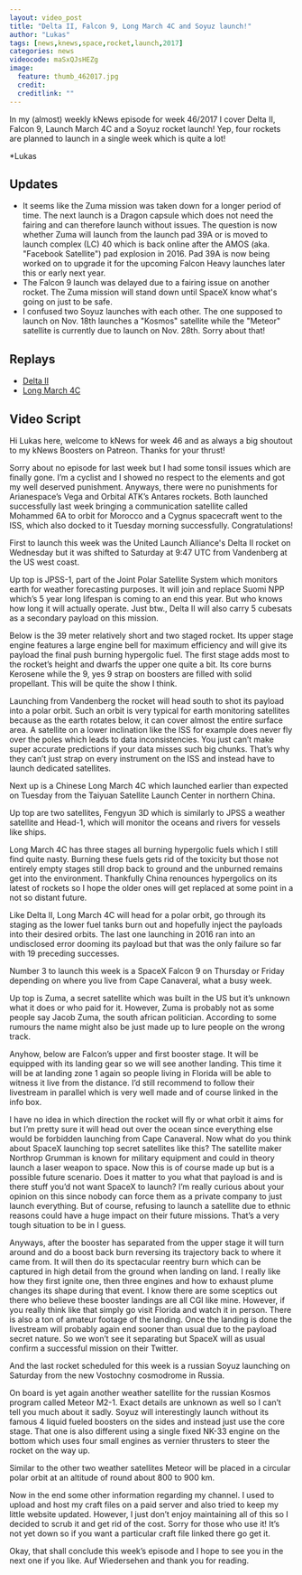 ```yaml
---
layout: video_post
title: "Delta II, Falcon 9, Long March 4C and Soyuz launch!"
author: "Lukas"
tags: [news,knews,space,rocket,launch,2017]
categories: news
videocode: maSxQJsHEZg
image:
  feature: thumb_462017.jpg
  credit: 
  creditlink: ""
---
```

In my (almost) weekly kNews episode for week 46/2017 I cover Delta II, Falcon 9, Launch March 4C and a Soyuz rocket launch! Yep, four rockets are planned to launch in a single week which is quite a lot!

*Lukas

Updates
---

- It seems like the Zuma mission was taken down for a longer period of time. The next launch is a Dragon capsule which does not need the fairing and can therefore launch without issues. The question is now whether Zuma will launch from the launch pad 39A or is moved to launch complex (LC) 40 which is back online after the AMOS (aka. "Facebook Satellite") pad explosion in 2016. Pad 39A is now being worked on to upgrade it for the upcoming Falcon Heavy launches later this or early next year.
- The Falcon 9 launch was delayed due to a fairing issue on another rocket. The Zuma mission will stand down until SpaceX know what's going on just to be safe.
- I confused two Soyuz launches with each other. The one supposed to launch on Nov. 18th launches a "Kosmos" satellite while the "Meteor" satellite is currently due to launch on Nov. 28th. Sorry about that!


Replays
---

- [Delta II](https://www.youtube.com/watch?v=WZITzp2on9w)
- [Long March 4C](https://www.youtube.com/watch?v=KkO1kDwvYq0)

Video Script
---

Hi Lukas here, welcome to kNews for week 46 and as always a big shoutout to my kNews Boosters on Patreon. Thanks for your thrust! 

Sorry about no episode for last week but I had some tonsil issues which are finally gone. I’m a cyclist and I showed no respect to the elements and got my well deserved punishment. Anyways, there were no punishments for Arianespace’s Vega and Orbital ATK’s Antares rockets. Both launched successfully last week bringing a communication satellite called Mohammed 6A to orbit for Morocco and a Cygnus spacecraft went to the ISS, which also docked to it Tuesday morning successfully. Congratulations! 

First to launch this week was the United Launch Alliance's Delta II rocket on Wednesday but it was shifted to Saturday at 9:47 UTC from Vandenberg at the US west coast. 

Up top is JPSS-1, part of the Joint Polar Satellite System which monitors earth for weather forecasting purposes. It will join and replace Suomi NPP which’s 5 year long lifespan is coming to an end this year. But who knows how long it will actually operate. Just btw., Delta II will also carry 5 cubesats as a secondary payload on this mission.

Below is the 39 meter relatively short and two staged rocket. Its upper stage engine features a large engine bell for maximum efficiency and will give its payload the final push burning hypergolic fuel. The first stage adds most to the rocket’s height and dwarfs the upper one quite a bit. Its core burns Kerosene while the 9, yes 9 strap on boosters are filled with solid propellant. This will be quite the show I think. 

Launching from Vandenberg the rocket will head south to shot its payload into a polar orbit. Such an orbit is very typical for earth monitoring satellites because as the earth rotates below, it can cover almost the entire surface area. A satellite on a lower inclination like the ISS for example does never fly over the poles which leads to data inconsistencies. You just can’t make super accurate predictions if your data misses such big chunks. That’s why they can’t just strap on every instrument on the ISS and instead have to launch dedicated satellites.

Next up is a Chinese Long March 4C which launched earlier than expected on Tuesday from the Taiyuan Satellite Launch Center in northern China.

Up top are two satellites, Fengyun 3D which is similarly to JPSS a weather satellite and Head-1, which will monitor the oceans and rivers for vessels like ships.

Long March 4C has three stages all burning hypergolic fuels which I still find quite nasty. Burning these fuels gets rid of the toxicity but those not entirely empty stages still drop back to ground and the unburned remains get into the environment. Thankfully China renounces hypergolics on its latest of rockets so I hope the older ones will get replaced at some point in a not so distant future. 

Like Delta II, Long March 4C will head for a polar orbit, go through its staging as the lower fuel tanks burn out and hopefully inject the payloads into their desired orbits. The last one launching in 2016 ran into an undisclosed error dooming its payload but that was the only failure so far with 19 preceding successes. 

Number 3 to launch this week is a SpaceX Falcon 9 on Thursday or Friday depending on where you live from Cape Canaveral, what a busy week.

Up top is Zuma, a secret satellite which was built in the US but it’s unknown what it does or who paid for it. However, Zuma is probably not as some people say Jacob Zuma, the south african politician. According to some rumours the name might also be just made up to lure people on the wrong track.

Anyhow, below are Falcon’s upper and first booster stage. It will be equipped with its landing gear so we will see another landing. This time it will be at landing zone 1 again so people living in Florida will be able to witness it live from the distance. I’d still recommend to follow their livestream in parallel which is very well made and of course linked in the info box. 

I have no idea in which direction the rocket will fly or what orbit it aims for but I’m pretty sure it will head out over the ocean since everything else would be forbidden launching from Cape Canaveral. Now what do you think about SpaceX launching top secret satellites like this? The satellite maker Northrop Grumman is known for military equipment and could in theory launch a laser weapon to space. Now this is of course made up but is a possible future scenario. Does it matter to you what that payload is and is there stuff you’d not want SpaceX to launch? I’m really curious about your opinion on this since nobody can force them as a private company to just launch everything. But of course, refusing to launch a satellite due to ethnic reasons could have a huge impact on their future missions. That’s a very tough situation to be in I guess.

Anyways, after the booster has separated from the upper stage it will turn around and do a boost back burn reversing its trajectory back to where it came from. It will then do its spectacular reentry burn which can be captured in high detail from the ground when landing on land. I really like how they first ignite one, then three engines and how to exhaust plume changes its shape during that event. 
I know there are some sceptics out there who believe these booster landings are all CGI like mine. However, if you really think like that simply go visit Florida and watch it in person. There is also a ton of amateur footage of the landing.
Once the landing is done the livestream will probably again end sooner than usual due to the payload secret nature. So we won’t see it separating but SpaceX will as usual confirm a successful mission on their Twitter.

And the last rocket scheduled for this week is a russian Soyuz launching on Saturday from the new Vostochny cosmodrome in Russia.

On board is yet again another weather satellite for the russian Kosmos program called Meteor M2-1. Exact details are unknown as well so I can’t tell you much about it sadly.
Soyuz will interestingly launch without its famous 4 liquid fueled boosters on the sides and instead just use the core stage. That one is also different using a single fixed NK-33 engine on the bottom which uses four small engines as vernier thrusters to steer the rocket on the way up.

Similar to the other two weather satellites Meteor will be placed in a circular polar orbit at an altitude of round about 800 to 900 km. 

Now in the end some other information regarding my channel. I used to upload and host my craft files on a paid server and also tried to keep my little website updated. However, I just don’t enjoy maintaining all of this so I decided to scrub it and get rid of the cost. Sorry for those who use it! It’s not yet down so if you want a particular craft file linked there go get it.

Okay, that shall conclude this week’s episode and I hope to see you in the next one if you like. Auf Wiedersehen and thank you for reading. 




